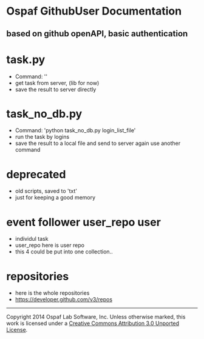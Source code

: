 # Ospaf GithubUser Documentation

## based on github openAPI, basic authentication

# task.py
 - Command: ''
 - get task from server, (lib for now)
 - save the result to server directly

# task_no_db.py
 - Command: 'python task_no_db.py login_list_file'
 - run the task by logins
 - save the result to a local file and send to server again use another command

# deprecated
 - old scripts, saved to 'txt'
 - just for keeping a good memory

# event follower user_repo user
 - individul task 
 - user_repo here is user repo
 - this 4 could be put into one collection..

# repositories
 - here is the whole repositories
 - https://developer.github.com/v3/repos

- - -
Copyright 2014 Ospaf Lab Software, Inc. Unless otherwise marked, this work is licensed under a [Creative Commons Attribution 3.0 Unported License](http://creativecommons.org/licenses/by/3.0/).

